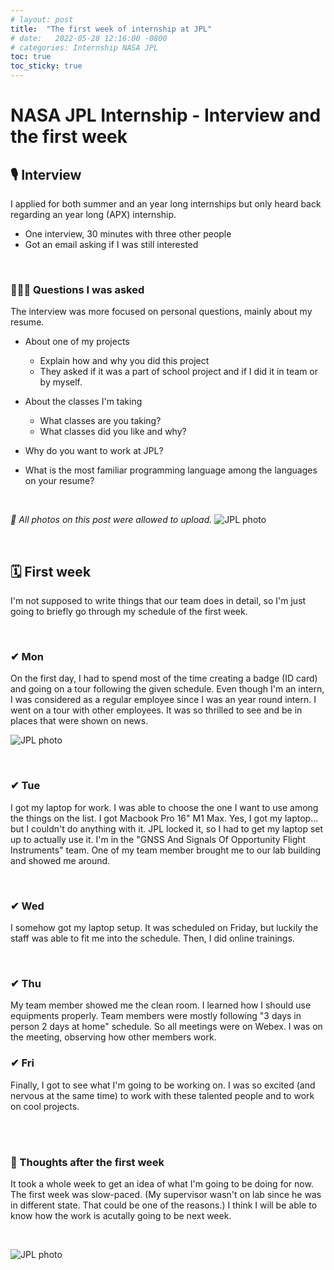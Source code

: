 ```yaml
---
# layout: post
title:  "The first week of internship at JPL"
# date:   2022-05-28 12:16:00 -0800
# categories: Internship NASA JPL
toc: true
toc_sticky: true
---
```

# NASA JPL Internship - Interview and the first week

## 🎙 Interview
I applied for both summer and an year long internships but only heard back regarding an year long (APX) internship.
- One interview, 30 minutes with three other people
- Got an email asking if I was still interested

<br>

### 🙋🏻‍♀️ Questions I was asked
The interview was more focused on personal questions, mainly about my resume.
- About one of my projects
  - Explain how and why you did this project
  - They asked if it was a part of school project and if I did it in team or by myself.

- About the classes I'm taking
  - What classes are you taking?
  - What classes did you like and why?
  
- Why do you want to work at JPL?

- What is the most familiar programming language among the languages on your resume?

<br>

*📌 All photos on this post were allowed to upload.*
![JPL photo](https://raw.githubusercontent.com/jenniverse/jennybrain.com/main/_posts/pics/220525/JPLroom.png)

<br>

## 🗓 First week

I'm not supposed to write things that our team does in detail, so I'm just going to briefly go through my schedule of the first week. 

<br>

### ✔ Mon
On the first day, I had to spend most of the time creating a badge (ID card) and going on a tour following the given schedule. Even though I'm an intern, I was considered as a regular employee since I was an year round intern. I went on a tour with other employees. It was so thrilled to see and be in places that were shown on news.

![JPL photo](https://raw.githubusercontent.com/jenniverse/jennybrain.com/main/_posts/pics/220525/JPLmain.png)

<br>

### ✔ Tue
I got my laptop for work. I was able to choose the one I want to use among the things on the list. I got Macbook Pro 16" M1 Max. Yes, I got my laptop... but I couldn't do anything with it. JPL locked it, so I had to get my laptop set up to actually use it.
I'm in the "GNSS And Signals Of Opportunity Flight Instruments" team. One of my team member brought me to our lab building and showed me around.

<br>

### ✔ Wed
I somehow got my laptop setup. It was scheduled on Friday, but luckily the staff was able to fit me into the schedule. Then, I did online trainings.

<br>

### ✔ Thu
My team member showed me the clean room. I learned how I should use equipments properly. Team members were mostly following "3 days in person 2 days at home" schedule. So all meetings were on Webex. I was on the meeting, observing how other members work.

### ✔ Fri
Finally, I got to see what I'm going to be working on. I was so excited (and nervous at the same time) to work with these talented people and to work on cool projects.

<br>
<br>

### 💭 Thoughts after the first week
It took a whole week to get an idea of what I'm going to be doing for now.
The first week was slow-paced. (My supervisor wasn't on lab since he was in different state. That could be one of the reasons.) I think I will be able to know how the work is acutally going to be next week.

<br>

![JPL photo](https://raw.githubusercontent.com/jenniverse/jennybrain.com/main/_posts/pics/220525/JPLshow.png)


